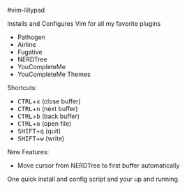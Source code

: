 #vim-lillypad

Installs and Configures Vim for all my favorite plugins</br>
- Pathogen
- Airline
- Fugative
- NERDTree
- YouCompleteMe
- YouCompleteMe Themes

Shortcuts:</br>
- <kbd>CTRL</kbd>+<kbd>x</kbd> (close buffer)
- <kbd>CTRL</kbd>+<kbd>n</kbd> (next buffer)
- <kbd>CTRL</kbd>+<kbd>b</kbd> (back buffer)
- <kbd>CTRL</kbd>+<kbd>o</kbd> (open file)
- <kbd>SHIFT</kbd>+<kbd>q</kbd> (quit)
- <kbd>SHIFT</kbd>+<kbd>w</kbd> (write)

New Features:</br>
- Move cursor from NERDTree to first buffer automatically


One quick install and config script and your up and running.
